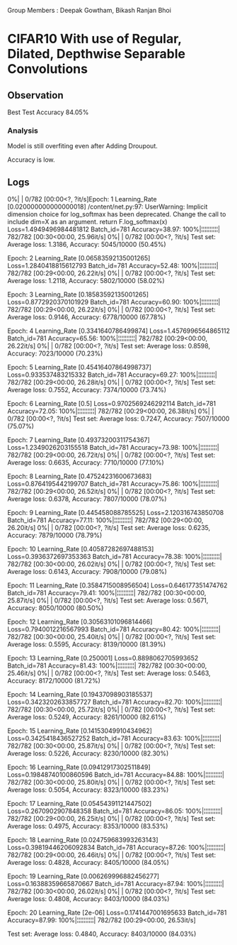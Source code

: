 Group Members : Deepak Gowtham, Bikash Ranjan Bhoi


# CIFAR10 With use of Regular, Dilated, Depthwise Separable Convolutions

## Observation
Best Test Accuracy 84.05%

### Analysis
Model is still overfiting even after Adding Droupout.

Accuracy is low.

## Logs

 0%|          | 0/782 [00:00<?, ?it/s]Epoch: 1 Learning_Rate [0.020000000000000018]
/content/net.py:97: UserWarning: Implicit dimension choice for log_softmax has been deprecated. Change the call to include dim=X as an argument.
  return F.log_softmax(x)
Loss=1.4949496984481812 Batch_id=781 Accuracy=38.97: 100%|¦¦¦¦¦¦¦¦¦¦| 782/782 [00:30<00:00, 25.96it/s]
  0%|          | 0/782 [00:00<?, ?it/s]
Test set: Average loss: 1.3186, Accuracy: 5045/10000 (50.45%)

Epoch: 2 Learning_Rate [0.06583592135001265]
Loss=1.2840418815612793 Batch_id=781 Accuracy=52.48: 100%|¦¦¦¦¦¦¦¦¦¦| 782/782 [00:29<00:00, 26.22it/s]
  0%|          | 0/782 [00:00<?, ?it/s]
Test set: Average loss: 1.2118, Accuracy: 5802/10000 (58.02%)

Epoch: 3 Learning_Rate [0.18583592135001265]
Loss=0.8772920370101929 Batch_id=781 Accuracy=60.90: 100%|¦¦¦¦¦¦¦¦¦¦| 782/782 [00:29<00:00, 26.22it/s]
  0%|          | 0/782 [00:00<?, ?it/s]
Test set: Average loss: 0.9146, Accuracy: 6778/10000 (67.78%)

Epoch: 4 Learning_Rate [0.3341640786499874]
Loss=1.4576996564865112 Batch_id=781 Accuracy=65.56: 100%|¦¦¦¦¦¦¦¦¦¦| 782/782 [00:29<00:00, 26.22it/s]
  0%|          | 0/782 [00:00<?, ?it/s]
Test set: Average loss: 0.8598, Accuracy: 7023/10000 (70.23%)

Epoch: 5 Learning_Rate [0.45416407864998737]
Loss=0.933537483215332 Batch_id=781 Accuracy=69.27: 100%|¦¦¦¦¦¦¦¦¦¦| 782/782 [00:29<00:00, 26.28it/s]
  0%|          | 0/782 [00:00<?, ?it/s]
Test set: Average loss: 0.7552, Accuracy: 7374/10000 (73.74%)

Epoch: 6 Learning_Rate [0.5]
Loss=0.9702569246292114 Batch_id=781 Accuracy=72.05: 100%|¦¦¦¦¦¦¦¦¦¦| 782/782 [00:29<00:00, 26.38it/s]
  0%|          | 0/782 [00:00<?, ?it/s]
Test set: Average loss: 0.7247, Accuracy: 7507/10000 (75.07%)

Epoch: 7 Learning_Rate [0.49373200311754367]
Loss=1.2349026203155518 Batch_id=781 Accuracy=73.98: 100%|¦¦¦¦¦¦¦¦¦¦| 782/782 [00:29<00:00, 26.72it/s]
  0%|          | 0/782 [00:00<?, ?it/s]
Test set: Average loss: 0.6635, Accuracy: 7710/10000 (77.10%)

Epoch: 8 Learning_Rate [0.47524231600673683]
Loss=0.8764195442199707 Batch_id=781 Accuracy=75.86: 100%|¦¦¦¦¦¦¦¦¦¦| 782/782 [00:29<00:00, 26.52it/s]
  0%|          | 0/782 [00:00<?, ?it/s]
Test set: Average loss: 0.6378, Accuracy: 7807/10000 (78.07%)

Epoch: 9 Learning_Rate [0.445458088785525]
Loss=2.120316743850708 Batch_id=781 Accuracy=77.11: 100%|¦¦¦¦¦¦¦¦¦¦| 782/782 [00:29<00:00, 26.20it/s]
  0%|          | 0/782 [00:00<?, ?it/s]
Test set: Average loss: 0.6235, Accuracy: 7879/10000 (78.79%)

Epoch: 10 Learning_Rate [0.40587282697488153]
Loss=0.3936372697353363 Batch_id=781 Accuracy=78.38: 100%|¦¦¦¦¦¦¦¦¦¦| 782/782 [00:30<00:00, 26.02it/s]
  0%|          | 0/782 [00:00<?, ?it/s]
Test set: Average loss: 0.6143, Accuracy: 7908/10000 (79.08%)

Epoch: 11 Learning_Rate [0.3584715008956504]
Loss=0.646177351474762 Batch_id=781 Accuracy=79.41: 100%|¦¦¦¦¦¦¦¦¦¦| 782/782 [00:30<00:00, 25.87it/s]
  0%|          | 0/782 [00:00<?, ?it/s]
Test set: Average loss: 0.5671, Accuracy: 8050/10000 (80.50%)

Epoch: 12 Learning_Rate [0.30563101096814466]
Loss=0.7940012216567993 Batch_id=781 Accuracy=80.42: 100%|¦¦¦¦¦¦¦¦¦¦| 782/782 [00:30<00:00, 25.40it/s]
  0%|          | 0/782 [00:00<?, ?it/s]
Test set: Average loss: 0.5595, Accuracy: 8139/10000 (81.39%)

Epoch: 13 Learning_Rate [0.250001]
Loss=0.8898062705993652 Batch_id=781 Accuracy=81.43: 100%|¦¦¦¦¦¦¦¦¦¦| 782/782 [00:30<00:00, 25.46it/s]
  0%|          | 0/782 [00:00<?, ?it/s]
Test set: Average loss: 0.5463, Accuracy: 8172/10000 (81.72%)

Epoch: 14 Learning_Rate [0.19437098903185537]
Loss=0.3423202633857727 Batch_id=781 Accuracy=82.70: 100%|¦¦¦¦¦¦¦¦¦¦| 782/782 [00:30<00:00, 25.72it/s]
  0%|          | 0/782 [00:00<?, ?it/s]
Test set: Average loss: 0.5249, Accuracy: 8261/10000 (82.61%)

Epoch: 15 Learning_Rate [0.14153049910434962]
Loss=0.3425418436527252 Batch_id=781 Accuracy=83.63: 100%|¦¦¦¦¦¦¦¦¦¦| 782/782 [00:30<00:00, 25.87it/s]
  0%|          | 0/782 [00:00<?, ?it/s]
Test set: Average loss: 0.5226, Accuracy: 8230/10000 (82.30%)

Epoch: 16 Learning_Rate [0.09412917302511849]
Loss=0.19848740100860596 Batch_id=781 Accuracy=84.88: 100%|¦¦¦¦¦¦¦¦¦¦| 782/782 [00:30<00:00, 25.80it/s]
  0%|          | 0/782 [00:00<?, ?it/s]
Test set: Average loss: 0.5054, Accuracy: 8323/10000 (83.23%)

Epoch: 17 Learning_Rate [0.05454391121447502]
Loss=0.2670902907848358 Batch_id=781 Accuracy=86.05: 100%|¦¦¦¦¦¦¦¦¦¦| 782/782 [00:29<00:00, 26.25it/s]
  0%|          | 0/782 [00:00<?, ?it/s]
Test set: Average loss: 0.4975, Accuracy: 8353/10000 (83.53%)

Epoch: 18 Learning_Rate [0.024759683993263143]
Loss=0.39819446206092834 Batch_id=781 Accuracy=87.26: 100%|¦¦¦¦¦¦¦¦¦¦| 782/782 [00:29<00:00, 26.46it/s]
  0%|          | 0/782 [00:00<?, ?it/s]
Test set: Average loss: 0.4828, Accuracy: 8405/10000 (84.05%)

Epoch: 19 Learning_Rate [0.006269996882456277]
Loss=0.16388359665870667 Batch_id=781 Accuracy=87.94: 100%|¦¦¦¦¦¦¦¦¦¦| 782/782 [00:30<00:00, 26.02it/s]
  0%|          | 0/782 [00:00<?, ?it/s]
Test set: Average loss: 0.4808, Accuracy: 8403/10000 (84.03%)

Epoch: 20 Learning_Rate [2e-06]
Loss=0.1741447001695633 Batch_id=781 Accuracy=87.99: 100%|¦¦¦¦¦¦¦¦¦¦| 782/782 [00:29<00:00, 26.53it/s]

Test set: Average loss: 0.4840, Accuracy: 8403/10000 (84.03%)
